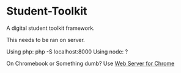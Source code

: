 # Student-Toolkit
A digital student toolkit framework.

This needs to be ran on server.

Using php: php -S localhost:8000
Using node: ?

On Chromebook or Something dumb? Use <a href="https://chrome.google.com/webstore/detail/web-server-for-chrome/ofhbbkphhbklhfoeikjpcbhemlocgigb">Web Server for Chrome</a>
